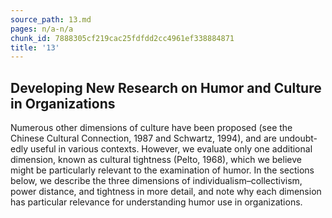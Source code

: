 ```yaml
---
source_path: 13.md
pages: n/a-n/a
chunk_id: 7888305cf219cac25fdfdd2cc4961ef338884871
title: '13'
---
```

## Developing New Research on Humor and Culture in Organizations

Numerous other dimensions of culture have been proposed (see the Chinese Cultural Connection, 1987 and Schwartz, 1994), and are undoubt- edly useful in various contexts. However, we evaluate only one additional dimension, known as cultural tightness (Pelto, 1968), which we believe might be particularly relevant to the examination of humor. In the sections below, we describe the three dimensions of individualism–collectivism, power distance, and tightness in more detail, and note why each dimension has particular relevance for understanding humor use in organizations.
